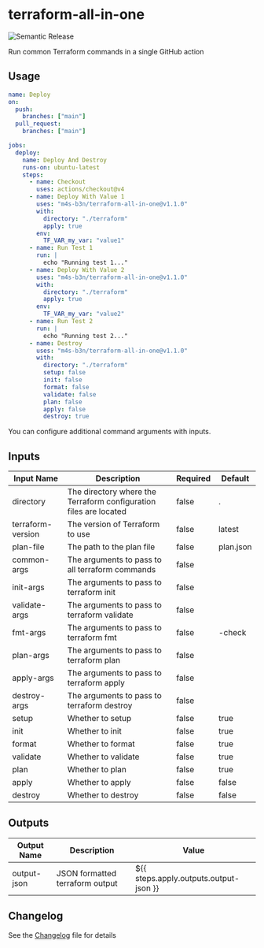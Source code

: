 # terraform-all-in-one

![Semantic Release](https://github.com/m4s-b3n/terraform-all-in-one/actions/workflows/test-and-release.yml/badge.svg)

Run common Terraform commands in a single GitHub action

## Usage

```yaml
name: Deploy
on:
  push:
    branches: ["main"]
  pull_request:
    branches: ["main"]

jobs:
  deploy:
    name: Deploy And Destroy
    runs-on: ubuntu-latest
    steps:
      - name: Checkout
        uses: actions/checkout@v4
      - name: Deploy With Value 1
        uses: "m4s-b3n/terraform-all-in-one@v1.1.0"
        with:          
          directory: "./terraform"
          apply: true
        env:
          TF_VAR_my_var: "value1"
      - name: Run Test 1
        run: |
          echo "Running test 1..."
      - name: Deploy With Value 2
        uses: "m4s-b3n/terraform-all-in-one@v1.1.0"
        with:          
          directory: "./terraform"
          apply: true
        env:
          TF_VAR_my_var: "value2"
      - name: Run Test 2
        run: |
          echo "Running test 2..."
      - name: Destroy
        uses: "m4s-b3n/terraform-all-in-one@v1.1.0"
        with:          
          directory: "./terraform"
          setup: false
          init: false
          format: false
          validate: false
          plan: false
          apply: false
          destroy: true
```

You can configure additional command arguments with inputs. 

## Inputs

| Input Name        | Description                                                       | Required | Default   |
| ----------------- | ----------------------------------------------------------------- | -------- | --------- |
| directory         | The directory where the Terraform configuration files are located | false    | .         |
| terraform-version | The version of Terraform to use                                   | false    | latest    |
| plan-file         | The path to the plan file                                         | false    | plan.json |
| common-args       | The arguments to pass to all terraform commands                   | false    |           |
| init-args         | The arguments to pass to terraform init                           | false    |           |
| validate-args     | The arguments to pass to terraform validate                       | false    |           |
| fmt-args          | The arguments to pass to terraform fmt                            | false    | -check    |
| plan-args         | The arguments to pass to terraform plan                           | false    |           |
| apply-args        | The arguments to pass to terraform apply                          | false    |           |
| destroy-args      | The arguments to pass to terraform destroy                        | false    |           |
| setup             | Whether to setup                                                  | false    | true      |
| init              | Whether to init                                                   | false    | true      |
| format            | Whether to format                                                 | false    | true      |
| validate          | Whether to validate                                               | false    | true      |
| plan              | Whether to plan                                                   | false    | true      |
| apply             | Whether to apply                                                  | false    | false     |
| destroy           | Whether to destroy                                                | false    | false     |

## Outputs

| Output Name | Description                     | Value                                  |
| ----------- | ------------------------------- | -------------------------------------- |
| output-json | JSON formatted terraform output | ${{ steps.apply.outputs.output-json }} |

## Changelog
See the [Changelog](./CHANGELOG.md) file for details